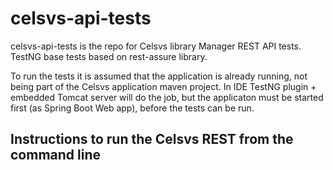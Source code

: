 # celsvs-api-tests
celsvs-api-tests is the repo for Celsvs library Manager REST API tests. TestNG base tests based on rest-assure library.

To run the tests it is assumed that the application is already running, not being part of the Celsvs application maven project. In IDE TestNG plugin + embedded Tomcat server will do the job, but the applicaton must be started first (as Spring Boot Web app), before the tests can be run.

## Instructions to run the Celsvs REST from the command line

